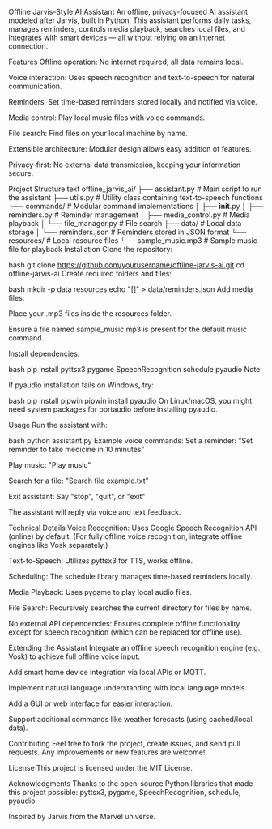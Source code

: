 Offline Jarvis-Style AI Assistant
An offline, privacy-focused AI assistant modeled after Jarvis, built in Python. This assistant performs daily tasks, manages reminders, controls media playback, searches local files, and integrates with smart devices — all without relying on an internet connection.

Features
Offline operation: No internet required; all data remains local.

Voice interaction: Uses speech recognition and text-to-speech for natural communication.

Reminders: Set time-based reminders stored locally and notified via voice.

Media control: Play local music files with voice commands.

File search: Find files on your local machine by name.

Extensible architecture: Modular design allows easy addition of features.

Privacy-first: No external data transmission, keeping your information secure.

Project Structure
text
offline_jarvis_ai/
├── assistant.py          # Main script to run the assistant
├── utils.py              # Utility class containing text-to-speech functions
├── commands/             # Modular command implementations
│   ├── __init__.py
│   ├── reminders.py      # Reminder management
│   ├── media_control.py  # Media playback
│   └── file_manager.py   # File search
├── data/                 # Local data storage
│   └── reminders.json    # Reminders stored in JSON format
└── resources/            # Local resource files
    └── sample_music.mp3  # Sample music file for playback
Installation
Clone the repository:

bash
git clone https://github.com/yourusername/offline-jarvis-ai.git
cd offline-jarvis-ai
Create required folders and files:

bash
mkdir -p data resources
echo "[]" > data/reminders.json
Add media files:

Place your .mp3 files inside the resources folder.

Ensure a file named sample_music.mp3 is present for the default music command.

Install dependencies:

bash
pip install pyttsx3 pygame SpeechRecognition schedule pyaudio
Note:

If pyaudio installation fails on Windows, try:

bash
pip install pipwin
pipwin install pyaudio
On Linux/macOS, you might need system packages for portaudio before installing pyaudio.

Usage
Run the assistant with:

bash
python assistant.py
Example voice commands:
Set a reminder:
"Set reminder to take medicine in 10 minutes"

Play music:
"Play music"

Search for a file:
"Search file example.txt"

Exit assistant:
Say "stop", "quit", or "exit"

The assistant will reply via voice and text feedback.

Technical Details
Voice Recognition: Uses Google Speech Recognition API (online) by default.
(For fully offline voice recognition, integrate offline engines like Vosk separately.)

Text-to-Speech: Utilizes pyttsx3 for TTS, works offline.

Scheduling: The schedule library manages time-based reminders locally.

Media Playback: Uses pygame to play local audio files.

File Search: Recursively searches the current directory for files by name.

No external API dependencies: Ensures complete offline functionality except for speech recognition (which can be replaced for offline use).

Extending the Assistant
Integrate an offline speech recognition engine (e.g., Vosk) to achieve full offline voice input.

Add smart home device integration via local APIs or MQTT.

Implement natural language understanding with local language models.

Add a GUI or web interface for easier interaction.

Support additional commands like weather forecasts (using cached/local data).

Contributing
Feel free to fork the project, create issues, and send pull requests. Any improvements or new features are welcome!

License
This project is licensed under the MIT License.

Acknowledgments
Thanks to the open-source Python libraries that made this project possible: pyttsx3, pygame, SpeechRecognition, schedule, pyaudio.

Inspired by Jarvis from the Marvel universe.
